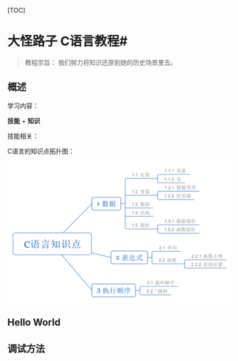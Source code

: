 [TOC]

# 大怪路子 C语言教程#



> 教程宗旨： 我们努力将知识还原到她的历史场景里去。



## 概述

学习内容：

**技能** + **知识**



技能相关：



C语言的知识点拓扑图：

![C语言知识点](C语言知识点.svg)


## Hello World


## 调试方法
